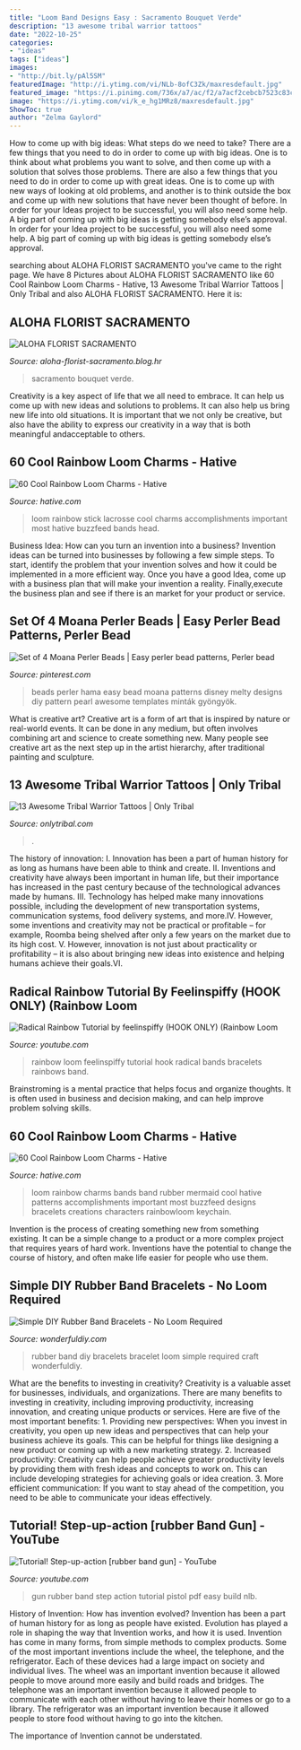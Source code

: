 ```yaml
---
title: "Loom Band Designs Easy : Sacramento Bouquet Verde"
description: "13 awesome tribal warrior tattoos"
date: "2022-10-25"
categories:
- "ideas"
tags: ["ideas"]
images:
- "http://bit.ly/pAl5SM"
featuredImage: "http://i.ytimg.com/vi/NLb-8ofC3Zk/maxresdefault.jpg"
featured_image: "https://i.pinimg.com/736x/a7/ac/f2/a7acf2cebcb7523c83cfde8ceb9ddd4f.jpg"
image: "https://i.ytimg.com/vi/k_e_hg1MRz8/maxresdefault.jpg"
ShowToc: true
author: "Zelma Gaylord"
---
```



How to come up with big ideas: What steps do we need to take?
There are a few things that you need to do in order to come up with big ideas. One is to think about what problems you want to solve, and then come up with a solution that solves those problems. There are also a few things that you need to do in order to come up with great ideas. One is to come up with new ways of looking at old problems, and another is to think outside the box and come up with new solutions that have never been thought of before. In order for your Ideas project to be successful, you will also need some help. A big part of coming up with big ideas is getting somebody else’s approval. In order for your Idea project to be successful, you will also need some help. A big part of coming up with big ideas is getting somebody else’s approval.

	

		
searching about ALOHA FLORIST SACRAMENTO you've came to the right page. We have 8 Pictures about ALOHA FLORIST SACRAMENTO like 60 Cool Rainbow Loom Charms - Hative, 13 Awesome Tribal Warrior Tattoos | Only Tribal and also ALOHA FLORIST SACRAMENTO. Here it is:
		
    
## ALOHA FLORIST SACRAMENTO

<img loading=lazy src="http://bit.ly/pAl5SM" onerror="this.onerror=null;this.src='https://tse3.mm.bing.net/th?id=OIP.lycazRfQW6FxEP2T95zNpQHaE8&amp;pid=15.1';" alt="ALOHA FLORIST SACRAMENTO">

_Source: aloha-florist-sacramento.blog.hr_

>sacramento bouquet verde. 

	

Creativity is a key aspect of life that we all need to embrace. It can help us come up with new ideas and solutions to problems. It can also help us bring new life into old situations. It is important that we not only be creative, but also have the ability to express our creativity in a way that is both meaningful andacceptable to others.

    
## 60 Cool Rainbow Loom Charms - Hative

<img loading=lazy src="http://hative.com/wp-content/uploads/2014/10/rainbow-loom-charms/7-lacrosse-stick.jpg" onerror="this.onerror=null;this.src='https://tse1.mm.bing.net/th?id=OIP.DseH1ijito-AdWbAz8MnHQHaJ7&amp;pid=15.1';" alt="60 Cool Rainbow Loom Charms - Hative">

_Source: hative.com_

>loom rainbow stick lacrosse cool charms accomplishments important most hative buzzfeed bands head. 

	

Business Idea: How can you turn an invention into a business?
Invention ideas can be turned into businesses by following a few simple steps. To start, identify the problem that your invention solves and how it could be implemented in a more efficient way. Once you have a good Idea, come up with a business plan that will make your invention a reality. Finally,execute the business plan and see if there is an market for your product or service.

    
## Set Of 4 Moana Perler Beads | Easy Perler Bead Patterns, Perler Bead

<img loading=lazy src="https://i.pinimg.com/736x/a7/ac/f2/a7acf2cebcb7523c83cfde8ceb9ddd4f.jpg" onerror="this.onerror=null;this.src='https://tse1.mm.bing.net/th?id=OIP.rUPzjvuV8W6X6kBZivq7jgHaJ3&amp;pid=15.1';" alt="Set of 4 Moana Perler Beads | Easy perler bead patterns, Perler bead">

_Source: pinterest.com_

>beads perler hama easy bead moana patterns disney melty designs diy pattern pearl awesome templates minták gyöngyök. 

	

What is creative art?
Creative art is a form of art that is inspired by nature or real-world events. It can be done in any medium, but often involves combining art and science to create something new. Many people see creative art as the next step up in the artist hierarchy, after traditional painting and sculpture.

    
## 13 Awesome Tribal Warrior Tattoos | Only Tribal

<img loading=lazy src="https://www.onlytribal.com/wp-content/uploads/2015/12/Tribal-Warrior-Tattoo-Images.jpeg" onerror="this.onerror=null;this.src='https://tse4.mm.bing.net/th?id=OIP.Qr7nsMajaXns7TIqt9dGsgHaPK&amp;pid=15.1';" alt="13 Awesome Tribal Warrior Tattoos | Only Tribal">

_Source: onlytribal.com_

>. 

	

The history of innovation:
I. Innovation has been a part of human history for as long as humans have been able to think and create. II. Inventions and creativity have always been important in human life, but their importance has increased in the past century because of the technological advances made by humans. III. Technology has helped make many innovations possible, including the development of new transportation systems, communication systems, food delivery systems, and more.IV. However, some inventions and creativity may not be practical or profitable – for example, Roomba being shelved after only a few years on the market due to its high cost. V. However, innovation is not just about practicality or profitability – it is also about bringing new ideas into existence and helping humans achieve their goals.VI.

    
## Radical Rainbow Tutorial By Feelinspiffy (HOOK ONLY) (Rainbow Loom

<img loading=lazy src="https://i.ytimg.com/vi/k_e_hg1MRz8/maxresdefault.jpg" onerror="this.onerror=null;this.src='https://tse4.mm.bing.net/th?id=OIP.rjVI-CVEG0luRivaZhMMDAHaEK&amp;pid=15.1';" alt="Radical Rainbow Tutorial by feelinspiffy (HOOK ONLY) (Rainbow Loom">

_Source: youtube.com_

>rainbow loom feelinspiffy tutorial hook radical bands bracelets rainbows band. 

	

Brainstroming is a mental practice that helps focus and organize thoughts. It is often used in business and decision making, and can help improve problem solving skills.

    
## 60 Cool Rainbow Loom Charms - Hative

<img loading=lazy src="https://hative.com/wp-content/uploads/2014/10/rainbow-loom-charms/12-mermaid.jpg" onerror="this.onerror=null;this.src='https://tse1.mm.bing.net/th?id=OIP.07G9WavaFSaOZFOeJTWJMQHaJ4&amp;pid=15.1';" alt="60 Cool Rainbow Loom Charms - Hative">

_Source: hative.com_

>loom rainbow charms bands band rubber mermaid cool hative patterns accomplishments important most buzzfeed designs bracelets creations characters rainbowloom keychain. 

	

Invention is the process of creating something new from something existing. It can be a simple change to a product or a more complex project that requires years of hard work. Inventions have the potential to change the course of history, and often make life easier for people who use them.

    
## Simple DIY Rubber Band Bracelets - No Loom Required

<img loading=lazy src="http://cdn.wonderfuldiy.com/wp-content/uploads/2014/06/rubberbandbracelets4.jpg" onerror="this.onerror=null;this.src='https://tse3.mm.bing.net/th?id=OIP.pxxo5glqoGzsDEZIST_GJgHaKX&amp;pid=15.1';" alt="Simple DIY Rubber Band Bracelets - No Loom Required">

_Source: wonderfuldiy.com_

>rubber band diy bracelets bracelet loom simple required craft wonderfuldiy. 

	

What are the benefits to investing in creativity?
Creativity is a valuable asset for businesses, individuals, and organizations. There are many benefits to investing in creativity, including improving productivity, increasing innovation, and creating unique products or services. Here are five of the most important benefits: 1. Providing new perspectives: When you invest in creativity, you open up new ideas and perspectives that can help your business achieve its goals. This can be helpful for things like designing a new product or coming up with a new marketing strategy. 2. Increased productivity: Creativity can help people achieve greater productivity levels by providing them with fresh ideas and concepts to work on. This can include developing strategies for achieving goals or idea creation. 3. More efficient communication: If you want to stay ahead of the competition, you need to be able to communicate your ideas effectively.

    
## Tutorial! Step-up-action [rubber Band Gun] - YouTube

<img loading=lazy src="http://i.ytimg.com/vi/NLb-8ofC3Zk/maxresdefault.jpg" onerror="this.onerror=null;this.src='https://tse2.mm.bing.net/th?id=OIP.9h2RHj8s0pP-ZAgTsC34awHaEK&amp;pid=15.1';" alt="Tutorial! Step-up-action [rubber band gun] - YouTube">

_Source: youtube.com_

>gun rubber band step action tutorial pistol pdf easy build nlb. 

	

History of Invention: How has invention evolved?
Invention has been a part of human history for as long as people have existed. Evolution has played a role in shaping the way that Invention works, and how it is used. Invention has come in many forms, from simple methods to complex products. 
Some of the most important inventions include the wheel, the telephone, and the refrigerator. Each of these devices had a large impact on society and individual lives. The wheel was an important invention because it allowed people to move around more easily and build roads and bridges. The telephone was an important invention because it allowed people to communicate with each other without having to leave their homes or go to a library. The refrigerator was an important invention because it allowed people to store food without having to go into the kitchen. 

The importance of Invention cannot be understated.

